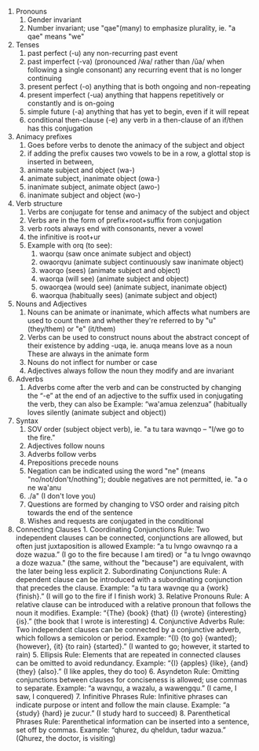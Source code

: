 1. Pronouns
	1. Gender invariant
	2. Number invariant; use "qae"(many) to emphasize plurality, ie. "a qae" means "we"
2. Tenses
	1. past perfect (-u)
		any non-recurring past event
	2. past imperfect (-va) (pronounced /w̃a/ rather than /ũa/ when following a single consonant)
		any recurring event that is no longer continuing
	3. present perfect (-o)
		anything that is both ongoing and non-repeating
	4. present imperfect (-ua)
		anything that happens repetitively or constantly and is on-going
	5. simple future (-a)
		anything that has yet to begin, even if it will repeat
	6. conditional then-clause (-e)
		any verb in a then-clause of an if/then has this conjugation
3. Animacy prefixes
	1. Goes before verbs to denote the animacy of the subject and object
	2. if adding the prefix causes two vowels to be in a row, a glottal stop is inserted in between,
	3. animate subject and object (wa-)
	4. animate subject, inanimate object (owa-)
	5. inanimate subject, animate object (awo-)
	6. inanimate subject and object (wo-)
4. Verb structure
	1. Verbs are conjugate for tense and animacy of the subject and object
	2. Verbs are in the form of prefix+root+suffix from conjugation
	3. verb roots always end with consonants, never a vowel
	4. the infinitive is root+ur
	5. Example with orq (to see):    
	    1. waorqu (saw once animate subject and object)
        2. owaorqvu (animate subject continuously saw inanimate object)
        3. waorqo (sees) (animate subject and object)
        4. waorqa (will see) (animate subject and object)
        5. owaorqea (would see) (animate subject, inanimate object)
        6. waorqua (habitually sees) (animate subject and object)
5. Nouns and Adjectives
	1. Nouns can be animate or inanimate, which affects what numbers are used to count them and whether they're referred to by "u" (they/them) or "e" (it/them)
	2. Verbs can be used to construct nouns about the abstract concept of their existence by adding -uqa, ie. anuqa means love as a noun
		These are always in the animate form
	2. Nouns do not inflect for number or case
	3. Adjectives always follow the noun they modify and are invariant
6. Adverbs
	1. Adverbs come after the verb and can be constructed by changing the “-e” at the end of an adjective to the suffix used in conjugating the verb, they can also be 
		  Example: “wa'amua zelenzua” (habitually loves silently (animate subject and object))
7. Syntax
	1. SOV order (subject object verb), ie. "a tu tara wavnqo  – "I/we go to the fire."
	2. Adjectives follow nouns
	3. Adverbs follow verbs
	4. Prepositions precede nouns
	5. Negation can be indicated using the word "ne" (means "no/not/don't/nothing"); double negatives are not permitted, ie. "a o ne wa'anu
	6. ./a" (I don't love you)
	7. Questions are formed by changing to VSO order and raising pitch towards the end of the sentence
	8. Wishes and requests are conjugated in the conditional
8. Connecting Clauses
	   1. Coordinating Conjunctions
		Rule: Two independent clauses can be connected, conjunctions are allowed, but often just juxtaposition is allowed
		Example: “a tu lvngo owavnqo ra a doze wazua.”  (I go to the fire because I am tired) or "a tu lvngo owavnqo a doze wazua." (the same, without the "because") are equivalent, with the later being less explicit
	2. Subordinating Conjunctions
		Rule: A dependent clause can be introduced with a subordinating conjunction that precedes the clause.
		Example: “a tu tara wavnqe qu a {work} {finish}.” (I will go to the fire if I finish work)
	3. Relative Pronouns
		Rule: A relative clause can be introduced with a relative pronoun that follows the noun it modifies.
		Example: “{The} {book} {that} {I} {wrote} {interesting} {is}.” (the book that I wrote is interesting)
	4. Conjunctive Adverbs
		Rule: Two independent clauses can be connected by a conjunctive adverb, which follows a semicolon or period.
		Example: “{I} {to go} {wanted}; {however}, {it} {to rain} {started}.” (I wanted to go; however, it started to rain)
	5. Ellipsis
		Rule: Elements that are repeated in connected clauses can be omitted to avoid redundancy.
		Example: “{I} {apples} {like}, {and} {they} {also}.” (I like apples, they do too)
	6. Asyndeton
		Rule: Omitting conjunctions between clauses for conciseness is allowed; use commas to separate.
		Example: “a wavnqu, a wazalu, a wawengqu.” (I came, I saw, I conquered)
	7. Infinitive Phrases
		Rule: Infinitive phrases can indicate purpose or intent and follow the main clause.
		Example: “a {study} {hard} je zucur.” (I study hard to succeed)
	8. Parenthetical Phrases
		Rule: Parenthetical information can be inserted into a sentence, set off by commas.
		Example: “qhurez, du qheldun, tadur wazua.” (Qhurez, the doctor, is visiting)